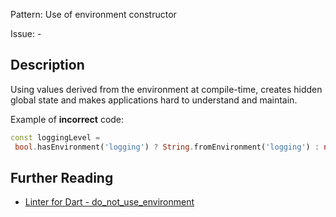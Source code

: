 Pattern: Use of environment constructor

Issue: -

## Description

Using values derived from the environment at compile-time, creates
hidden global state and makes applications hard to understand and maintain.

Example of **incorrect** code:

```dart
const loggingLevel =
 bool.hasEnvironment('logging') ? String.fromEnvironment('logging') : null;
```

## Further Reading

* [Linter for Dart - do_not_use_environment](https://dart.dev/tools/linter-rules/do_not_use_environment)